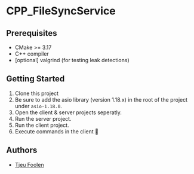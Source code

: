# CPP_FileSyncService

## Prerequisites

- CMake >= 3.17
- C++ compiler
- [optional] valgrind (for testing leak detections) 

## Getting Started

1. Clone this project
2. Be sure to add the asio library (version 1.18.x) in the root of the project under `asio-1.18.0`.
3. Open the client & server projects seperatly.
4. Run the server project.
5. Run the client project.
5. Execute commands in the client :tada:


## Authors

- [Tjeu Foolen](https://github.com/tjeufoolen)

